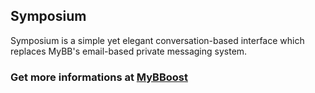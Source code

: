 ## Symposium

Symposium is a simple yet elegant conversation-based interface which replaces MyBB's email-based private messaging system.

### Get more informations at [MyBBoost](https://www.mybboost.com/thread-beta-symposium-beta-3)
